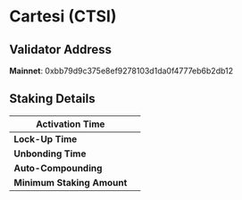 # Cartesi (CTSI)

## **Validator Address**

**Mainnet**: 0xbb79d9c375e8ef9278103d1da0f4777eb6b2db12

## Staking Details

| **Activation Time**        |   |
| -------------------------- | - |
| **Lock-Up Time**           |   |
| **Unbonding Time**         |   |
| **Auto-Compounding**       |   |
| **Minimum Staking Amount** |   |

